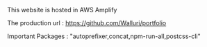 This website is hosted in AWS Amplify

The production url : https://github.com/Walluri/portfolio

Important Packages : "autoprefixer,concat,npm-run-all,postcss-cli"
